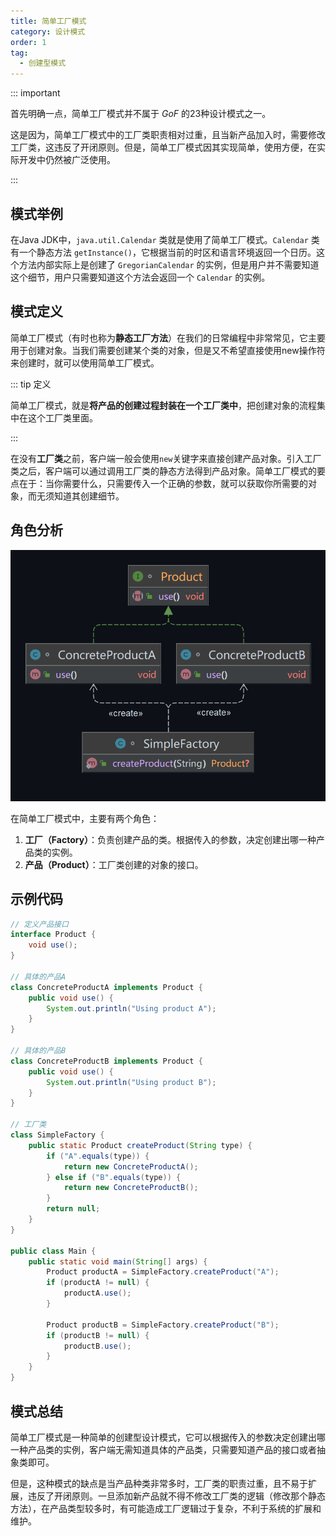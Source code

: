 ```yaml
---
title: 简单工厂模式
category: 设计模式
order: 1
tag:
  - 创建型模式
---
```


::: important 

首先明确一点，简单工厂模式并不属于 *GoF* 的23种设计模式之一。

这是因为，简单工厂模式中的工厂类职责相对过重，且当新产品加入时，需要修改工厂类，这违反了开闭原则。但是，简单工厂模式因其实现简单，使用方便，在实际开发中仍然被广泛使用。

:::

## 模式举例

在Java JDK中，`java.util.Calendar` 类就是使用了简单工厂模式。`Calendar` 类有一个静态方法 `getInstance()`，它根据当前的时区和语言环境返回一个日历。这个方法内部实际上是创建了 `GregorianCalendar` 的实例，但是用户并不需要知道这个细节，用户只需要知道这个方法会返回一个 `Calendar` 的实例。

## 模式定义

简单工厂模式（有时也称为**静态工厂方法**）在我们的日常编程中非常常见，它主要用于创建对象。当我们需要创建某个类的对象，但是又不希望直接使用new操作符来创建时，就可以使用简单工厂模式。

::: tip 定义

简单工厂模式，就是**将产品的创建过程封装在一个工厂类中**，把创建对象的流程集中在这个工厂类里面。

:::

在没有**工厂类**之前，客户端一般会使用`new`关键字来直接创建产品对象。引入工厂类之后，客户端可以通过调用工厂类的静态方法得到产品对象。简单工厂模式的要点在于：当你需要什么，只需要传入一个正确的参数，就可以获取你所需要的对象，而无须知道其创建细节。



## 角色分析

![image-20240509182214287](images/1_简单工厂方法/image-20240509182214287.png)

在简单工厂模式中，主要有两个角色：

1. **工厂（Factory）**：负责创建产品的类。根据传入的参数，决定创建出哪一种产品类的实例。
2. **产品（Product）**：工厂类创建的对象的接口。

## 示例代码

```java
// 定义产品接口
interface Product {
    void use();
}

// 具体的产品A
class ConcreteProductA implements Product {
    public void use() {
        System.out.println("Using product A");
    }
}

// 具体的产品B
class ConcreteProductB implements Product {
    public void use() {
        System.out.println("Using product B");
    }
}

// 工厂类
class SimpleFactory {
    public static Product createProduct(String type) {
        if ("A".equals(type)) {
            return new ConcreteProductA();
        } else if ("B".equals(type)) {
            return new ConcreteProductB();
        }
        return null;
    }
}

public class Main {
    public static void main(String[] args) {
        Product productA = SimpleFactory.createProduct("A");
        if (productA != null) {
            productA.use();
        }

        Product productB = SimpleFactory.createProduct("B");
        if (productB != null) {
            productB.use();
        }
    }
}
```

## 模式总结

简单工厂模式是一种简单的创建型设计模式，它可以根据传入的参数决定创建出哪一种产品类的实例，客户端无需知道具体的产品类，只需要知道产品的接口或者抽象类即可。

但是，这种模式的缺点是当产品种类非常多时，工厂类的职责过重，且不易于扩展，违反了开闭原则。一旦添加新产品就不得不修改工厂类的逻辑（修改那个静态方法），在产品类型较多时，有可能造成工厂逻辑过于复杂，不利于系统的扩展和维护。